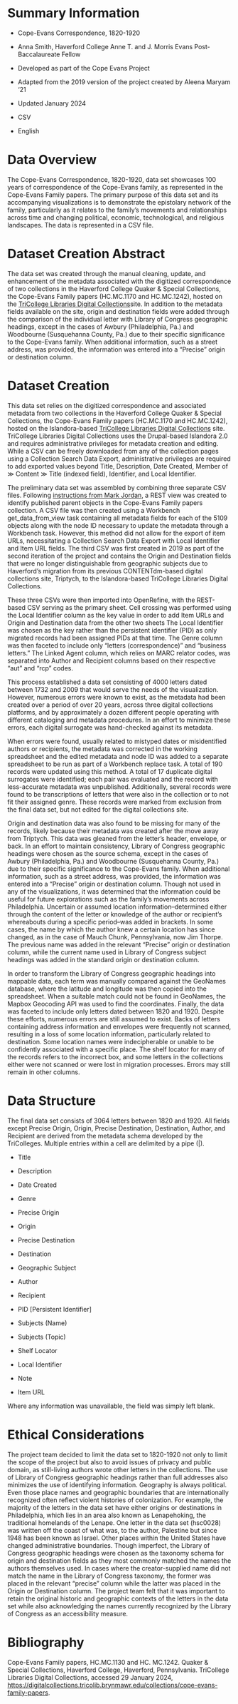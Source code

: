 # Summary Information

* Cope-Evans Correspondence, 1820-1920

* Anna Smith, Haverford College Anne T. and J. Morris Evans Post-Baccalaureate Fellow

* Developed as part of the Cope Evans Project

* Adapted from the 2019 version of the project created by Aleena Maryam ‘21

* Updated January 2024

* CSV

* English

# Data Overview
The Cope-Evans Correspondence, 1820-1920, data set showcases 100 years of correspondence of the Cope-Evans family, as represented in the Cope-Evans Family papers. The primary purpose of this data set and its accompanying visualizations is to demonstrate the epistolary network of the family, particularly as it relates to the family’s movements and relationships across time and changing political, economic, technological, and religious landscapes. The data is represented in a CSV file.

# Dataset Creation Abstract
The data set was created through the manual cleaning, update, and enhancement of the metadata associated with the digitized correspondence of two collections in the Haverford College Quaker & Special Collections, the Cope-Evans Family papers (HC.MC.1170 and HC.MC.1242), hosted on the [TriCollege Libraries Digital Collections](https://digitalcollections.tricolib.brynmawr.edu/collections/cope-evans-family-papers)site. In addition to the metadata fields available on the site, origin and destination fields were added through the comparison of the individual letter with Library of Congress geographic headings, except in the cases of Awbury (Philadelphia, Pa.) and Woodbourne (Susquehanna County, Pa.) due to their specific significance to the Cope-Evans family. When additional information, such as a street address, was provided, the information was entered into a “Precise” origin or destination column. 

# Dataset Creation
This data set relies on the digitized correspondence and associated metadata from two collections in the Haverford College Quaker & Special Collections, the Cope-Evans Family papers (HC.MC.1170 and HC.MC.1242), hosted on the Islandora-based [TriCollege Libraries Digital Collections](https://digitalcollections.tricolib.brynmawr.edu/collections/cope-evans-family-papers) site. TriCollege Libraries Digital Collections uses the Drupal-based Islandora 2.0 and requires administrative privileges for metadata creation and editing. While a CSV can be freely downloaded from any of the collection pages using a Collection Search Data Export, administrative privileges are required to add exported values beyond Title, Description, Date Created, Member of ≫ Content ≫ Title (indexed field), Identifier, and Local Identifier.

The preliminary data set was assembled by combining three separate CSV files. Following [instructions from Mark Jordan](https://mjordan.github.io/islandora_workbench_docs/generating_csv_files/), a REST view was created to identify published parent objects in the Cope-Evans Family papers collection. A CSV file was then created using a Workbench get_data_from_view task containing all metadata fields for each of the 5109 objects along with the node ID necessary to update the metadata through a Workbench task. However, this method did not allow for the export of item URLs, necessitating a Collection Search Data Export with Local Identifier and Item URL fields. The third CSV was first created in 2019 as part of the second iteration of the project and contains the Origin and Destination fields that were no longer distinguishable from geographic subjects due to Haverford’s migration from its previous CONTENTdm-based digital collections site, Triptych, to the Islandora-based TriCollege Libraries Digital Collections. 

These three CSVs were then imported into OpenRefine, with the REST-based CSV serving as the primary sheet. Cell crossing was performed using the Local Identifier column as the key value in order to add Item URLs and Origin and Destination data from the other two sheets The Local Identifier was chosen as the key rather than the persistent identifier (PID) as only migrated records had been assigned PIDs at that time. The Genre column was then faceted to include only “letters (correspondence)” and “business letters.” The Linked Agent column, which relies on MARC relator codes, was separated into Author and Recipient columns based on their respective “aut” and “rcp” codes. 

This process established a data set consisting of 4000 letters dated between 1732 and 2009 that would serve the needs of the visualization. However, numerous errors were known to exist, as the metadata had been created over a period of over 20 years, across three digital collections platforms, and by approximately a dozen different people operating with different cataloging and metadata procedures. In an effort to minimize these errors, each digital surrogate was hand-checked against its metadata. 

When errors were found, usually related to mistyped dates or misidentified authors or recipients, the metadata was corrected in the working spreadsheet and the edited metadata and node ID was added to a separate spreadsheet to be run as part of a Workbench replace task. A total of 190 records were updated using this method. A total of 17 duplicate digital surrogates were identified; each pair was evaluated and the record with less-accurate metadata was unpublished. Additionally, several records were found to be transcriptions of letters that were also in the collection or to not fit their assigned genre. These records were marked from exclusion from the final data set, but not edited for the digital collections site. 

Origin and destination data was also found to be missing for many of the records, likely because their metadata was created after the move away from Triptych. This data was gleaned from the letter’s header, envelope, or back. In an effort to maintain consistency, Library of Congress geographic headings were chosen as the source schema, except in the cases of Awbury (Philadelphia, Pa.) and Woodbourne (Susquehanna County, Pa.) due to their specific significance to the Cope-Evans family. When additional information, such as a street address, was provided, the information was entered into a “Precise” origin or destination column. Though not used in any of the visualizations, it was determined that the information could be useful for future explorations such as the family’s movements across Philadelphia. 
Uncertain or assumed location information–determined either through the content of the letter or knowledge of the author or recipient’s whereabouts during a specific period–was added in brackets. In some cases, the name by which the author knew a certain location has since changed, as in the case of Mauch Chunk, Pennsylvania, now Jim Thorpe. The previous name was added in the relevant “Precise” origin or destination column, while the current name used in Library of Congress subject headings was added in the standard origin or destination column. 

In order to transform the Library of Congress geographic headings into mappable data, each term was manually compared against the GeoNames database, where the latitude and longitude was then copied into the spreadsheet. When a suitable match could not be found in GeoNames, the Mapbox Geocoding API was used to find the coordinates. Finally, the data was faceted to include only letters dated between 1820 and 1920. 
Despite these efforts, numerous errors are still assumed to exist. Backs of letters containing address information and envelopes were frequently not scanned, resulting in a loss of some location information, particularly related to destination. Some location names were indecipherable or unable to be confidently associated with a specific place. The shelf locator for many of the records refers to the incorrect box, and some letters in the collections either were not scanned or were lost in migration processes. Errors may still remain in other columns. 
 
# Data Structure
The final data set consists of 3064 letters between 1820 and 1920. All fields except Precise Origin, Origin, Precise Destination, Destination, Author, and Recipient are derived from the metadata schema developed by the TriColleges. Multiple entries within a cell are delimited by a pipe (|).  

* Title	

* Description

* Date Created	

* Genre	

* Precise Origin	

* Origin

* Precise Destination	

* Destination

* Geographic Subject

* Author	

* Recipient	

* PID \[Persistent Identifier]	

* Subjects (Name)	

* Subjects (Topic)	

* Shelf Locator	

* Local Identifier	

* Note

* Item URL

Where any information was unavailable, the field was simply left blank.

# Ethical Considerations
The project team decided to limit the data set to 1820-1920 not only to limit the scope of the project but also to avoid issues of privacy and public domain, as still-living authors wrote other letters in the collections. The use of Library of Congress geographic headings rather than full addresses also minimizes the use of identifying information.
Geography is always political. Even those place names and geographic boundaries that are internationally recognized often reflect violent histories of colonization. For example, the majority of the letters in the data set have either origins or destinations in Philadelphia, which lies in an area also known as Lenapehoking, the traditional homelands of the Lenape. One letter in the data set (hsc0028) was written off the coast of what was, to the author, Palestine but since 1948 has been known as Israel. Other places within the United States have changed administrative boundaries. 
Though imperfect, the Library of Congress geographic headings were chosen as the taxonomy schema for origin and destination fields as they most commonly matched the names the authors themselves used. In cases where the creator-supplied name did not match the name in the Library of Congress taxonomy, the former was placed in the relevant “precise” column while the latter was placed in the Origin or Destination column. The project team felt that it was important to retain the original historic and geographic contexts of the letters in the data set while also acknowledging the names currently recognized by the Library of Congress as an accessibility measure.   

# Bibliography 
Cope-Evans Family papers, HC.MC.1130 and HC. MC.1242. Quaker & Special Collections, Haverford College, Haverford, Pennsylvania. TriCollege Libraries Digital Collections, accessed 29 January 2024, https://digitalcollections.tricolib.brynmawr.edu/collections/cope-evans-family-papers. 

